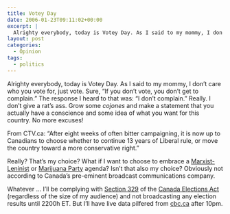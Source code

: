 ```yaml
---
title: Votey Day
date: 2006-01-23T09:11:02+00:00
excerpt: |
  Alrighty everybody, today is Votey Day. As I said to my mommy, I don't care who you vote for, just vote. Sure, "If
layout: post
categories:
  - Opinion
tags:
  - politics
---
```

Alrighty everybody, today is Votey Day. As I said to my mommy, I don&#8217;t care who you vote for, just vote. Sure, &#8220;If you don&#8217;t vote, you don&#8217;t get to complain.&#8221; The response I heard to that was: &#8220;I don&#8217;t complain.&#8221; Really. I don&#8217;t give a rat&#8217;s ass. Grow some _cojones_ and make a statement that you actually have a conscience and some idea of what you want for this country. No more excuses!

From CTV.ca: “After eight weeks of often bitter campaigning, it is now up to Canadians to choose whether to continue 13 years of Liberal rule, or move the country toward a more conservative right.”

Really? That&#8217;s my choice? What if I want to choose to embrace a [Marxist-Leninist](http://www.cpcml.ca/) or [Marijuana Party](http://www.marijuanaparty.ca/) agenda? Isn&#8217;t that also my choice? Obviously not according to Canada&#8217;s pre-eminent broadcast communications company.

Whatever &#8230; I&#8217;ll be complying with [Section 329](http://www.elections.ca/content.aspx?section=res&dir=loi/fel/cea&document=part16&lang=e#sec329) of the [Canada Elections Act](http://www.elections.ca/content.asp?section=loi&document=part16&dir=leg/fel/cea&lang=e&anchor=sec329&textonly=false) (regardless of the size of my audience) and not broadcasting any election results until 2200h ET. But I&#8217;ll have live data pilfered from [cbc.ca](http://www.cbc.ca/) after 10pm.